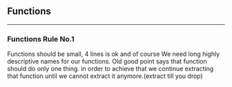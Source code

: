 ## Functions
***
### Functions Rule No.1
Functions should be small, 4 lines is ok and of course We need long highly descriptive names for our functions.
Old good point says that function should do only one thing. in order to achieve that we continue extracting that 
function until we cannot extract it anymore.(extract till you drop)
